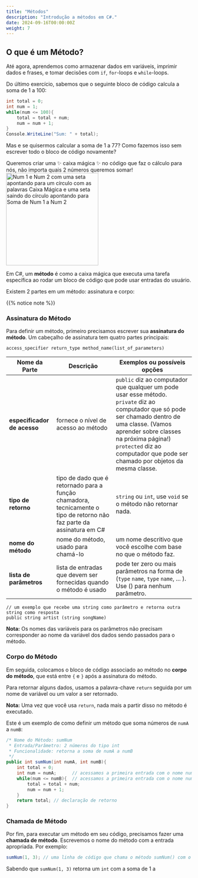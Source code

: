 ```yaml
---
title: "Métodos"
description: "Introdução a métodos em C#."
date: 2024-09-16T00:00:00Z
weight: 7
---
```


## O que é um Método?

Até agora, aprendemos como armazenar dados em variáveis, imprimir dados e frases, e tomar decisões com `if`, `for`-loops e `while`-loops.

Do último exercício, sabemos que o seguinte bloco de código calcula a soma de 1 a 100:

```C#
int total = 0;
int num = 1;
while(num <= 100){
    total = total + num;
    num = num + 1;
}
Console.WriteLine("Sum: " + total);
```

Mas e se quisermos calcular a soma de 1 a 77? Como fazemos isso sem escrever todo o bloco de código novamente?

Queremos criar uma ✨ caixa mágica ✨ no código que faz o cálculo para nós, não importa quais 2 números queremos somar!
<img src="../images/method.png" height="250" alt="Num 1 e Num 2 com uma seta apontando para um círculo com as palavras Caixa Mágica e uma seta saindo do círculo apontando para Soma de Num 1 a Num 2"/> 

Em C#, um **método** é como a caixa mágica que executa uma tarefa específica ao rodar um bloco de código que pode usar entradas do usuário.

Existem 2 partes em um método: assinatura e corpo:

{{% notice note %}}
### Assinatura do Método

Para definir um método, primeiro precisamos escrever sua <b>assinatura do método</b>. Um cabeçalho de assinatura tem quatro partes principais:

```
access_specifier return_type method_name(list_of_parameters)
```

**Nome da Parte** | **Descrição** | **Exemplos ou possíveis opções**
----|----|----
**especificador de acesso** | fornece o nível de acesso ao método | `public` diz ao computador que qualquer um pode usar esse método. `private` diz ao computador que só pode ser chamado dentro de uma classe. (Vamos aprender sobre classes na próxima página!) `protected` diz ao computador que pode ser chamado por objetos da mesma classe.
**tipo de retorno** | tipo de dado que é retornado para a função chamadora, tecnicamente o tipo de retorno não faz parte da assinatura em C# | `string` ou `int`, use `void` se o método não retornar nada.
**nome do método** | nome do método, usado para chamá-lo | um nome descritivo que você escolhe com base no que o método faz.
**lista de parâmetros** | lista de entradas que devem ser fornecidas quando o método é usado | pode ter zero ou mais parâmetros na forma de (`type` `name`, `type` `name`, ... ). Use () para nenhum parâmetro.

```
// um exemplo que recebe uma string como parâmetro e retorna outra string como resposta
public string artist (string songName)
```
**Nota:** Os nomes das variáveis para os parâmetros não precisam corresponder ao nome da variável dos dados sendo passados para o método.

### Corpo do Método

Em seguida, colocamos o bloco de código associado ao método no **corpo do método**, que está entre `{` e `}` após a assinatura do método.

Para retornar alguns dados, usamos a palavra-chave `return` seguida por um nome de variável ou um valor a ser retornado.

**Nota:** Uma vez que você usa `return`, nada mais a partir disso no método é executado.

Este é um exemplo de como definir um método que soma números de `numA` a `numB`:

```c#
/* Nome do Método: sumNum
 * Entrada/Parâmetro: 2 números do tipo int
 * Funcionalidade: retorna a soma de numA a numB
 */
public int sumNum(int numA, int numB){
    int total = 0;
    int num = numA;      // acessamos a primeira entrada com o nome numA
    while(num <= numB){  // acessamos a primeira entrada com o nome numB
        total = total + num;
        num = num + 1;
    }
    return total; // declaração de retorno
}
```

### Chamada de Método

Por fim, para executar um método em seu código, precisamos fazer uma **chamada de método**. Escrevemos o nome do método com a entrada apropriada.
Por exemplo:

```C#
sumNum(1, 3); // uma linha de código que chama o método sumNum() com o valor de retorno 6
```

Sabendo que `sumNum(1, 3)` retorna um `int` com a soma de 1 a 